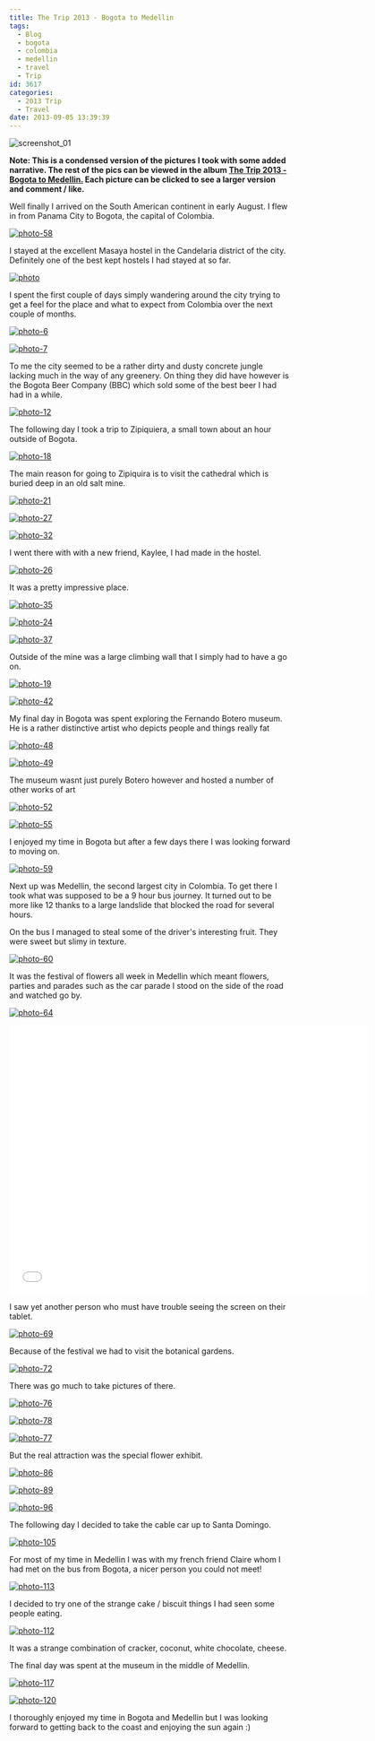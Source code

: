 ```yaml
---
title: The Trip 2013 - Bogota to Medellin
tags:
  - Blog
  - bogota
  - colombia
  - medellin
  - travel
  - Trip
id: 3617
categories:
  - 2013 Trip
  - Travel
date: 2013-09-05 13:39:39
---
```


![screenshot_01](https://mikecann.co.uk/wp-content/uploads/2013/09/screenshot_01.png)

**Note: This is a condensed version of the pictures I took with some added narrative. The rest of the pics can be viewed in the album [The Trip 2013 - Bogota to Medellin.](https://www.facebook.com/media/set/?set=a.10151848321426031.1073741845.593661030&type=1&l=a4cfae066c) Each picture can be clicked to see a larger version and comment / like.**

Well finally I arrived on the South American continent in early August. I flew in from Panama City to Bogota, the capital of Colombia. 

[![photo-58](https://mikecann.co.uk/wp-content/uploads/2013/09/photo-58.jpg)](https://www.facebook.com/photo.php?fbid=10151848384141031&amp;set=a.10151848321426031.1073741845.593661030&amp;type=3&amp;theater)

I stayed at the excellent Masaya hostel in the Candelaria district of the city. Definitely one of the best kept hostels I had stayed at so far.

[![photo](https://mikecann.co.uk/wp-content/uploads/2013/09/photo.jpg)](https://www.facebook.com/photo.php?fbid=10151848323706031&amp;set=a.10151848321426031.1073741845.593661030&amp;type=3&amp;theater)

I spent the first couple of days simply wandering around the city trying to get a feel for the place and what to expect from Colombia over the next couple of months.

[![photo-6](https://mikecann.co.uk/wp-content/uploads/2013/09/photo-6.jpg)](https://www.facebook.com/photo.php?fbid=10151848329676031&amp;set=a.10151848321426031.1073741845.593661030&amp;type=3&amp;theater)

[![photo-7](https://mikecann.co.uk/wp-content/uploads/2013/09/photo-7.jpg)](https://www.facebook.com/photo.php?fbid=10151848330381031&amp;set=a.10151848321426031.1073741845.593661030&amp;type=3&amp;theater)

To me the city seemed to be a rather dirty and dusty concrete jungle lacking much in the way of any greenery. On thing they did have however is the Bogota Beer Company (BBC) which sold some of the best beer I had had in a while.

[![photo-12](https://mikecann.co.uk/wp-content/uploads/2013/09/photo-12.jpg)](https://www.facebook.com/photo.php?fbid=10151848342421031&amp;set=a.10151848321426031.1073741845.593661030&amp;type=3&amp;theater)

The following day I took a trip to Zipiquiera, a small town about an hour outside of Bogota.

[![photo-18](https://mikecann.co.uk/wp-content/uploads/2013/09/photo-18.jpg)](https://www.facebook.com/photo.php?fbid=10151848344486031&amp;set=a.10151848321426031.1073741845.593661030&amp;type=3&amp;theater)

The main reason for going to Zipiquira is to visit the cathedral which is buried deep in an old salt mine.

[![photo-21](https://mikecann.co.uk/wp-content/uploads/2013/09/photo-21.jpg)](https://www.facebook.com/photo.php?fbid=10151848348161031&amp;set=a.10151848321426031.1073741845.593661030&amp;type=3&amp;theater)

[![photo-27](https://mikecann.co.uk/wp-content/uploads/2013/09/photo-27.jpg)](https://www.facebook.com/photo.php?fbid=10151848353396031&amp;set=a.10151848321426031.1073741845.593661030&amp;type=3&amp;theater)

[![photo-32](https://mikecann.co.uk/wp-content/uploads/2013/09/photo-32.jpg)](https://www.facebook.com/photo.php?fbid=10151848358846031&amp;set=a.10151848321426031.1073741845.593661030&amp;type=3&amp;theater)

I went there with with a new friend, Kaylee, I had made in the hostel.

[![photo-26](https://mikecann.co.uk/wp-content/uploads/2013/09/photo-26.jpg)](https://www.facebook.com/photo.php?fbid=10151848352556031&amp;set=a.10151848321426031.1073741845.593661030&amp;type=3&amp;theater)

It was a pretty impressive place.

[![photo-35](https://mikecann.co.uk/wp-content/uploads/2013/09/photo-35.jpg)](https://www.facebook.com/photo.php?fbid=10151848360591031&amp;set=a.10151848321426031.1073741845.593661030&amp;type=3&amp;theater)

[![photo-24](https://mikecann.co.uk/wp-content/uploads/2013/09/photo-24.jpg)](https://www.facebook.com/photo.php?fbid=10151848350186031&amp;set=a.10151848321426031.1073741845.593661030&amp;type=3&amp;theater)

[![photo-37](https://mikecann.co.uk/wp-content/uploads/2013/09/photo-37.jpg)](https://www.facebook.com/photo.php?fbid=10151848361061031&amp;set=a.10151848321426031.1073741845.593661030&amp;type=3&amp;theater)

Outside of the mine was a large climbing wall that I simply had to have a go on.

[![photo-19](https://mikecann.co.uk/wp-content/uploads/2013/09/photo-19.jpg)](https://www.facebook.com/photo.php?fbid=10151848346956031&amp;set=a.10151848321426031.1073741845.593661030&amp;type=3&amp;theater)

[![photo-42](https://mikecann.co.uk/wp-content/uploads/2013/09/photo-42.jpg)](https://www.facebook.com/photo.php?fbid=10151848365476031&amp;set=a.10151848321426031.1073741845.593661030&amp;type=3&amp;theater)

My final day in Bogota was spent exploring the Fernando Botero museum. He is a rather distinctive artist who depicts people and things really fat

[![photo-48](https://mikecann.co.uk/wp-content/uploads/2013/09/photo-48.jpg)](https://www.facebook.com/photo.php?fbid=10151848373936031&amp;set=a.10151848321426031.1073741845.593661030&amp;type=3&amp;theater)

[![photo-49](https://mikecann.co.uk/wp-content/uploads/2013/09/photo-49.jpg)](https://www.facebook.com/photo.php?fbid=10151848374246031&amp;set=a.10151848321426031.1073741845.593661030&amp;type=3&amp;theater)

The museum wasnt just purely Botero however and hosted a number of other works of art

[![photo-52](https://mikecann.co.uk/wp-content/uploads/2013/09/photo-52.jpg)](https://www.facebook.com/photo.php?fbid=10151848376331031&amp;set=a.10151848321426031.1073741845.593661030&amp;type=3&amp;theater)

[![photo-55](https://mikecann.co.uk/wp-content/uploads/2013/09/photo-55.jpg)](https://www.facebook.com/photo.php?fbid=10151848381611031&amp;set=a.10151848321426031.1073741845.593661030&amp;type=3&amp;theater)

I enjoyed my time in Bogota but after a few days there I was looking forward to moving on.

[![photo-59](https://mikecann.co.uk/wp-content/uploads/2013/09/photo-59.jpg)](https://www.facebook.com/photo.php?fbid=10151848389861031&amp;set=a.10151848321426031.1073741845.593661030&amp;type=3&amp;theater)

Next up was Medellin, the second largest city in Colombia. To get there I took what was supposed to be a 9 hour bus journey. It turned out to be more like 12 thanks to a large landslide that blocked the road for several hours. 

On the bus I managed to steal some of the driver's interesting fruit. They were sweet but slimy in texture.

[![photo-60](https://mikecann.co.uk/wp-content/uploads/2013/09/photo-60.jpg)](https://www.facebook.com/photo.php?fbid=10151848391891031&amp;set=a.10151848321426031.1073741845.593661030&amp;type=3&amp;theater)

It was the festival of flowers all week in Medellin which meant flowers, parties and parades such as the car parade I stood on the side of the road and watched go by.

[![photo-64](https://mikecann.co.uk/wp-content/uploads/2013/09/photo-64.jpg)](https://www.facebook.com/photo.php?fbid=10151848409546031&amp;set=a.10151848321426031.1073741845.593661030&amp;type=3&amp;theater)

<iframe width="640" height="480" src="//www.youtube.com/embed/H9UbJuxI6NU" frameborder="0" allowfullscreen></iframe>

I saw yet another person who must have trouble seeing the screen on their tablet.

[![photo-69](https://mikecann.co.uk/wp-content/uploads/2013/09/photo-69.jpg)](https://www.facebook.com/photo.php?fbid=10151848412291031&amp;set=a.10151848321426031.1073741845.593661030&amp;type=3&amp;theater)

Because of the festival we had to visit the botanical gardens.

[![photo-72](https://mikecann.co.uk/wp-content/uploads/2013/09/photo-72.jpg)](https://www.facebook.com/photo.php?fbid=10151848779471031&amp;set=a.10151848321426031.1073741845.593661030&amp;type=3&amp;theater)

There was go much to take pictures of there.

[![photo-76](https://mikecann.co.uk/wp-content/uploads/2013/09/photo-76.jpg)](https://www.facebook.com/photo.php?fbid=10151848424721031&amp;set=a.10151848321426031.1073741845.593661030&amp;type=3&amp;theater)

[![photo-78](https://mikecann.co.uk/wp-content/uploads/2013/09/photo-78.jpg)](https://www.facebook.com/photo.php?fbid=10151848424666031&amp;set=a.10151848321426031.1073741845.593661030&amp;type=3&amp;theater)

[![photo-77](https://mikecann.co.uk/wp-content/uploads/2013/09/photo-77.jpg)](https://www.facebook.com/photo.php?fbid=10151848424811031&amp;set=a.10151848321426031.1073741845.593661030&amp;type=3&amp;theater)

But the real attraction was the special flower exhibit.

[![photo-86](https://mikecann.co.uk/wp-content/uploads/2013/09/photo-86.jpg)](https://www.facebook.com/photo.php?fbid=10151848451016031&amp;set=a.10151848321426031.1073741845.593661030&amp;type=3&amp;theater)

[![photo-89](https://mikecann.co.uk/wp-content/uploads/2013/09/photo-89.jpg)](https://www.facebook.com/photo.php?fbid=10151848457501031&amp;set=a.10151848321426031.1073741845.593661030&amp;type=3&amp;theater)

[![photo-96](https://mikecann.co.uk/wp-content/uploads/2013/09/photo-96.jpg)](https://www.facebook.com/photo.php?fbid=10151848464706031&amp;set=a.10151848321426031.1073741845.593661030&amp;type=3&amp;theater)

The following day I decided to take the cable car up to Santa Domingo.

[![photo-105](https://mikecann.co.uk/wp-content/uploads/2013/09/photo-105.jpg)](https://www.facebook.com/photo.php?fbid=10151848475741031&amp;set=a.10151848321426031.1073741845.593661030&amp;type=3&amp;theater)

For most of my time in Medellin I was with my french friend Claire whom I had met on the bus from Bogota, a nicer person you could not meet!

[![photo-113](https://mikecann.co.uk/wp-content/uploads/2013/09/photo-113.jpg)](https://www.facebook.com/photo.php?fbid=10151848482806031&amp;set=a.10151848321426031.1073741845.593661030&amp;type=3&amp;theater)

I decided to try one of the strange cake / biscuit things I had seen some people eating.

[![photo-112](https://mikecann.co.uk/wp-content/uploads/2013/09/photo-112.jpg)](https://www.facebook.com/photo.php?fbid=10151848481446031&amp;set=a.10151848321426031.1073741845.593661030&amp;type=3&amp;theater)

It was a strange combination of cracker, coconut, white chocolate, cheese. 

The final day was spent at the museum in the middle of Medellin. 

[![photo-117](https://mikecann.co.uk/wp-content/uploads/2013/09/photo-117.jpg)](https://www.facebook.com/photo.php?fbid=10151848484471031&amp;set=a.10151848321426031.1073741845.593661030&amp;type=3&amp;theater)

[![photo-120](https://mikecann.co.uk/wp-content/uploads/2013/09/photo-120.jpg)](https://www.facebook.com/photo.php?fbid=10151848488361031&amp;set=a.10151848321426031.1073741845.593661030&amp;type=3&amp;theater)

I thoroughly enjoyed my time in Bogota and Medellin but I was looking forward to getting back to the coast and enjoying the sun again :)